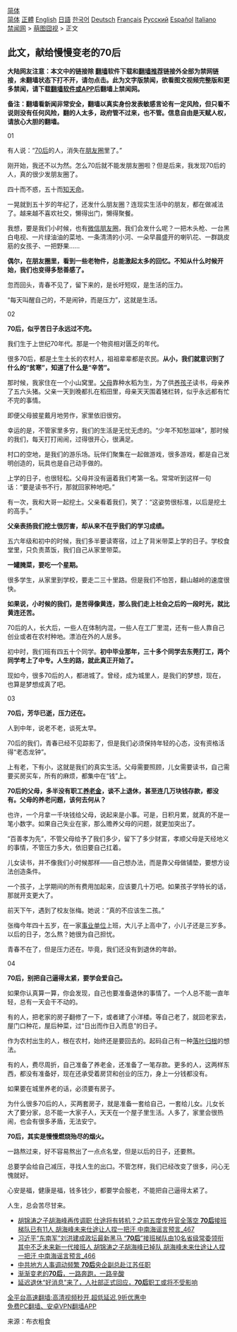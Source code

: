  <!-- 面包屑导航 --> <div class="breadcrumb"><!-- GTranslate: https://gtranslate.io/ -->  <div class="switcher notranslate">  <div class="selected">  <a href="#" onclick="return false;"> 简体</a>  </div>  <div class="option">  <a href="https://www.bannedbook.org" onclick="doGTranslate('zh-CN|zh-CN');jQuery('div.switcher div.selected a').html(jQuery(this).html());return false;" title="简体中文" class="nturl selected"> 简体</a>  <a href="https://www.bannedbook.org/zh-tw/" onclick="doGTranslate('zh-CN|zh-TW');jQuery('div.switcher div.selected a').html(jQuery(this).html());return false;" title="繁體中文" class="nturl"> 正體</a>  <a href="https://www.bannedbook.org/en/" onclick="doGTranslate('zh-CN|en');jQuery('div.switcher div.selected a').html(jQuery(this).html());return false;" title="English" class="nturl"> English</a>  <a href="https://www.bannedbook.org/ja/" onclick="doGTranslate('zh-CN|ja');jQuery('div.switcher div.selected a').html(jQuery(this).html());return false;" title="日本語" class="nturl"> 日語</a>  <a href="https://www.bannedbook.org/ko/" onclick="doGTranslate('zh-CN|ko');jQuery('div.switcher div.selected a').html(jQuery(this).html());return false;" title="한국어" class="nturl"> 한국어</a>  <a href="https://www.bannedbook.org/de/" onclick="doGTranslate('zh-CN|de');jQuery('div.switcher div.selected a').html(jQuery(this).html());return false;" title="Deutsch" class="nturl"> Deutsch</a>  <a href="https://www.bannedbook.org/fr/" onclick="doGTranslate('zh-CN|fr');jQuery('div.switcher div.selected a').html(jQuery(this).html());return false;" title="Français" class="nturl"> Français</a>  <a href="https://www.bannedbook.org/ru/" onclick="doGTranslate('zh-CN|ru');jQuery('div.switcher div.selected a').html(jQuery(this).html());return false;" title="Русский" class="nturl"> Русский</a>  <a href="https://www.bannedbook.org/es/" onclick="doGTranslate('zh-CN|es');jQuery('div.switcher div.selected a').html(jQuery(this).html());return false;" title="Español" class="nturl"> Español</a>  <a href="https://www.bannedbook.org/it/" onclick="doGTranslate('zh-CN|it');jQuery('div.switcher div.selected a').html(jQuery(this).html());return false;" title="Italiano" class="nturl"> Italiano</a>  </div>  </div>      <div class='breadcrumb-sub'><!-- Breadcrumb NavXT 6.3.0 --> <a href="https://www.bannedbook.org/" class="home">禁闻网</a> &gt; <a href="https://www.bannedbook.org/bnews/funmedia/" class="category">萌图囧视</a> &gt; 正文</div></div><h2>此文，献给慢慢变老的70后</h2> <p class="notice"><b>大陆网友注意：本文中的链接除 <a href="https://github.com/bannedbook/fanqiang" >翻墙</a>软件下载和<a href="https://github.com/killgcd/justmysocks/blob/master/README.md">翻墙推荐</a>链接外全部为禁网链接，未翻墙状态下打不开，请勿点击。此为文字版禁闻，欲看图文视频完整版和更多禁闻，请下载<a href="https://github.com/bannedbook/fanqiang">翻墙软件或APP</a>后翻墙上禁闻网。</p><p>备注：翻墙看新闻非常安全，翻墙以真实身份发表敏感言论有一定风险，但只看不说则没有任何风险，翻的人太多，政府管不过来，也不管。信息自由是天赋人权，请放心大胆的翻墙。</b></p>  <div class="entry"> <p>01</p> <p>有人说：“<a href="https://www.bannedbook.org/bnews/tag/70%E5%90%8E/" class="st_tag internal_tag" rel="tag" title="标签 70后 下的日志">70后</a>的人，消失在<a href="https://www.bannedbook.org/bnews/tag/%e6%9c%8b%e5%8f%8b%e5%9c%88/" class="st_tag internal_tag" rel="tag" title="标签 朋友圈 下的日志">朋友圈</a>里了。”</p> <p>刚开始，我还不以为然。怎么70后就不能发朋友圈啦？但是后来，我发现70后的人，真的很少发朋友圈了。</p> <p>四十而不惑，五十而<a href="https://www.bannedbook.org/bnews/tag/%E7%9F%A5%E5%A4%A9%E5%91%BD/" class="st_tag internal_tag" rel="tag" title="标签 知天命 下的日志">知天命</a>。</p> <p>一晃就到五十岁的年纪了，还发什么朋友圈？连现实生活中的朋友，都在做减法了。越来越不喜欢社交，懒得出门，懒得聚餐。</p> <p>我想，要是我们小时候，也有<a href="https://www.bannedbook.org/bnews/tag/%E5%BE%AE%E4%BF%A1%E6%9C%8B%E5%8F%8B%E5%9C%88/" class="st_tag internal_tag" rel="tag" title="标签 微信朋友圈 下的日志">微信朋友圈</a>，我们会发什么呢？一把木头枪、一台黑白电视、一片绿油油的菜地、一条清清的小河、一朵早晨盛开的喇叭花、一群跳皮筋的女孩子、一把野果&#8230;&#8230;</p> <p><strong>偶尔，在朋友圈里，看到一些老物件，总能激起太多的回忆。不知从什么时候开始，我们也变得多愁善感了。</strong></p> <p>忽而回头，青春不见了，留下来的，是长吁短叹，是生活的压力。</p> <p>“每天叫醒自己的，不是闹钟，而是压力”，这就是生活。</p> <p>02</p> <p><strong>70后，似乎苦日子永远过不完。</strong></p> <p>我们生于上世纪70年代。那是一个物资相对匮乏的年代。</p> <p>很多70后，都是土生土长的农村人，祖祖辈辈都是农民。<strong>从小，我们就意识到了什么的“贫寒”，知道了什么是“辛苦”。</strong></p>  <p>那时候，我家住在一个小山窝里。<a href="https://www.bannedbook.org/bnews/tag/%e7%88%b6%e6%af%8d/" class="st_tag internal_tag" rel="tag" title="标签 父母 下的日志">父母</a>靠种水稻为生，为了供<a href="https://www.bannedbook.org/bnews/tag/%E5%85%BB%E5%AD%A9%E5%AD%90/" class="st_tag internal_tag" rel="tag" title="标签 养孩子 下的日志">养孩子</a>读书，母亲养了五六头猪。父亲一天到晚都扎在稻田里，母亲天天围着猪栏转，似乎永远都有忙不完的事情。</p> <p>即便父母披星戴月地劳作，家里依旧很穷。</p> <p>幸运的是，不管家里多穷，我们的生活是无忧无虑的。“少年不知愁滋味”，那时候的我们，每天打打闹闹，过得很开心，很满足。</p> <p>村口的空地，是我们的游乐场。玩伴们聚集在一起做游戏，很多游戏，都是自己发明创造的，玩具也是自己动手做的。</p> <p>上学的日子，也很轻松。父母并没有逼着我们考第一名。常常听到这样一句话：“要是读书不行，那就回家种地吧。”</p> <p>有一次，我和大哥一起挖土。父亲看着我们，笑了：“这姿势很标准，以后是挖土的高手。”</p> <p><strong>父亲表扬我们挖土很厉害，却从来不在乎我们的学习成绩。</strong></p> <p>五六年级和初中的时候，我们多半要读寄宿，过上了背米带菜上学的日子。学校食堂里，只负责蒸饭，我们自己从家里带菜。</p> <p><strong>一罐腌菜，要吃一个星期。</strong></p> <p>很多学生，从家里到学校，要走二三十里路。但是我们不怕苦，翻山越岭的速度很快。</p> <p><strong>如果说，小时候的我们，是苦得像黄连，那么我们走上社会之后的一段时光，就比黄连还苦。</strong></p> <p>70后的人，长大后，一些人在体制内混，一些人在工厂里混，还有一些人靠自己创业或者在农村种地。漂泊在外的人居多。</p> <p>初中时，我们班有四五十个同学。<strong>初中毕业那年，三十多个同学去东莞打工，两个同学考上了中专。人生的路，就此真正开始了。</strong></p>  <p>现如今，很多70后的人，都进城了。曾经，成为城里人，是我们的梦想，现在，也算是梦想成真了吧。</p> <p>03</p> <p><strong>70后，芳华已逝，压力还在。</strong></p> <p>人到中年，说老不老，谈死太早。</p> <p>70后的我们，青春已经不见踪影了，但是我们必须保持年轻的心态，没有资格活得“老态龙钟”。</p> <p>上有老，下有小，这就是我们的真实生活。父母需要照顾，儿女需要读书，自己需要买房买车，所有的麻烦，都集中在“钱”上。</p> <p><strong>70后的父母，多半没有职工<a href="https://www.bannedbook.org/bnews/tag/%e5%85%bb%e8%80%81%e9%87%91/" class="st_tag internal_tag" rel="tag" title="标签 养老金 下的日志">养老金</a>，谈不上退休，甚至连几万块钱存款，都没有。父母的养老问题，该何去何从？</strong></p> <p>也许，一个月拿一千块钱给父母，说起来是小事。可是，日积月累，就真的不是一笔小数字。如果自己失业在家，那么赡养父母的问题，就更加突出了。</p> <p>“百善孝为先”，不管父母给予了我们多少，留下了多少财富，孝顺父母是天经地义的事情，不管压力多大，依旧要自己扛着。</p> <p>儿女读书，并不像我们小时候那样——自己想办法，而是靠父母做铺垫，要想方设法创造条件。</p> <p>一个孩子，上学期间的所有费用加起来，应该要几十万吧。如果孩子学特长的话，那就开支更大了。</p> <p>前天下午，遇到了校友张梅。她说：“真的不应该生二孩。”</p> <p>张梅今年四十五岁，在一家<a href="https://www.bannedbook.org/bnews/tag/%E4%BA%8B%E4%B8%9A%E5%8D%95%E4%BD%8D/" class="st_tag internal_tag" rel="tag" title="标签 事业单位 下的日志">事业单位</a>上班，大儿子上高中了，小儿子还是三岁多。以后的日子，怎么熬？她很为自己担忧。</p>  <p>青春不在了，但是压力还在。毕竟，我们还没有到退休的年龄。</p> <p>04</p> <p><strong>70后，别把自己逼得太紧，要学会爱自己。</strong></p> <p>如果你认真算一算，你会发现，自己也要准备退休的事情了。一个人总不能一直年轻，总有一天会干不动的。</p> <p>有的人，把老家的房子翻修了一下，或者建了小洋楼。等自己老了，就回老家去，屋门口种花，屋后种菜，过“日出而作日入而息”的日子。</p> <p>作为农村出生的人，根在农村，始终还是要回去的。起码自己有一种<a href="https://www.bannedbook.org/bnews/tag/%E8%90%BD%E5%8F%B6%E5%BD%92%E6%A0%B9/" class="st_tag internal_tag" rel="tag" title="标签 落叶归根 下的日志">落叶归根</a>的想法。</p> <p>有的人，费尽周折，自己准备了养老金，还准备了一笔存款。更多的人，这两样东西，都没有准备好，现在还承受着房贷和创业的压力，身上一分钱都没有。</p> <p>如果要在城里养老的话，必须要有房子。</p> <p>为什么很多70后的人，买两套房子，就是准备一套给自己，一套给儿女。儿女长大了要分家，总不能一大家子人，天天在一个屋子里生活。人多了，家里会很热闹，也会有很多矛盾，无法安宁。</p> <p><strong>70后，其实是慢慢燃烧殆尽的烟火。</strong></p> <p>一路熬过来，好不容易熬出了一点点名堂，但是以后的日子，还要熬。</p> <p>总要学会给自己减压，寻找人生的出口。不管怎样，我们已经改变了很多，问心无愧就好。</p> <p>心安是福，健康是福，钱多钱少，都要学会服老，不能把自己逼得太紧了。</p>  <p>人生，总会苦尽甘来。</p> <ul class='op-related-articles' title='相关阅读'> <li><a href='https://www.bannedbook.org/bnews/comments/20210603/1559253.html' target='_blank'>胡锦涛之子胡海峰再传调职 仕途将有转机？之前五度传升官全落空 <b>70后</b>接班梯队已有11人 胡海峰未来仕途让人捏一把汗 中南海谣言预言_467</a></li> <li><a href='https://www.bannedbook.org/bnews/comments/20210528/1555390.html' target='_blank'>习近平“东南军”刘洪建成政坛最新黑马 “<b>70后</b>”接班梯队由10名省级常委领衔 其中不乏未来新一代接班人 胡锦涛之子胡海峰已掉队 胡海峰未来仕途让人捏一把汗 中南海谣言预言_466</a></li> <li><a href='https://www.bannedbook.org/bnews/ssgc/20210421/1530273.html' target='_blank'>中共地方人事调动频繁 <b>70后</b>央企副总赴江苏任职</a></li> <li><a href='https://www.bannedbook.org/bnews/funmedia/20210407/1521154.html' target='_blank'>渐渐变老的<b>70后</b>，一路奔跑，一路辛酸</a></li> <li><a href='https://www.bannedbook.org/bnews/lifebaike/20210125/1474314.html' target='_blank'>延迟退休“好消息”来了，人社部正式回应，<b>70后</b>职工或将不受影响</a></li> </ul> <p class="texttj"> <a href="https://github.com/bannedbook/fanqiang/wiki/V2ray%E6%9C%BA%E5%9C%BA" target="_blank">全平台高速翻墙:高清视频秒开,超低延迟,9折优惠中</a><br/> <a href="https://github.com/bannedbook/fanqiang/wiki/%E7%A6%81%E9%97%BB%E7%BD%91%E5%AE%89%E5%8D%93%E7%BF%BB%E5%A2%99%E6%96%B0%E9%97%BBAPP" target="_blank">免费PC翻墙、安卓VPN翻墙APP</a></p><p> 来源：布衣粗食 </p><a name='sharetosocial'></a>  <div style="margin-bottom:5px;padding-bottom:5px;clear:both"> <div id="archive-pix-1" class="banner-ads"> <!-- AuctionX Display platform tag START --> <div id="26318x728x90x621x_ADSLOT2" clicktrack="%%CLICK_URL_ESC%%"></div> <!-- AuctionX Display platform tag END --> </div> <div id="archive-pix-2" class="banner-ads"> <!-- AuctionX Display platform tag START --> <div id="26315x300x250x621x_ADSLOT2" clicktrack="%%CLICK_URL_ESC%%"></div> <!-- AuctionX Display platform tag END --> </div> </div>  <div id="archive-pix-1" class="banner-ads"> <!-- AuctionX Display platform tag START --> <div id="26318x728x90x621x_ADSLOT3" clicktrack="%%CLICK_URL_ESC%%"></div> <!-- AuctionX Display platform tag END --> </div> </div><!--END ENTRY--> 